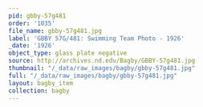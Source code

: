 ```yaml
---
pid: gbby-57g481
order: '1035'
file_name: gbby-57g481.jpg
label: 'GBBY 57G/481: Swimming Team Photo - 1926'
_date: '1926'
object_type: glass plate negative
source: http://archives.nd.edu/Bagby/GBBY-57g481.jpg
thumbnail: "/_data/raw_images/bagby/gbby-57g481.jpg"
full: "/_data/raw_images/bagby/gbby-57g481.jpg"
layout: bagby_item
collection: bagby
---
```

